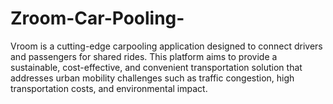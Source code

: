 # Zroom-Car-Pooling-
Vroom is a cutting-edge carpooling application designed to connect drivers and passengers for shared rides. This platform aims to provide a sustainable, cost-effective, and convenient transportation solution that addresses urban mobility challenges such as traffic congestion, high transportation costs, and environmental impact.
